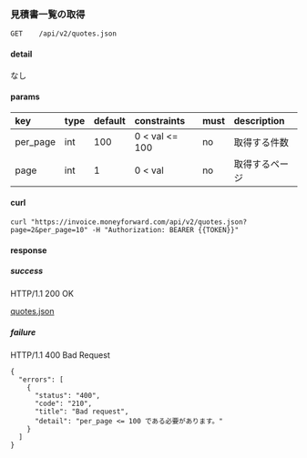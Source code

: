 ### 見積書一覧の取得

```
GET    /api/v2/quotes.json
```

#### detail

なし

#### params

| key      | type | default | constraints    | must | description    |
| :--      | :--  | :--     | :--            | :--  | :--            |
| per_page | int  | 100     | 0 < val <= 100 | no   | 取得する件数   |
| page     | int  | 1       | 0 < val        | no   | 取得するページ |

#### curl

```
curl "https://invoice.moneyforward.com/api/v2/quotes.json?page=2&per_page=10" -H "Authorization: BEARER {{TOKEN}}"
```

#### response
##### success
HTTP/1.1 200 OK

[quotes.json](/responses/quotes.json)

##### failure
HTTP/1.1 400 Bad Request

```
{
  "errors": [
    {
      "status": "400",
      "code": "210",
      "title": "Bad request",
      "detail": "per_page <= 100 である必要があります。"
    }
  ]
}
```
